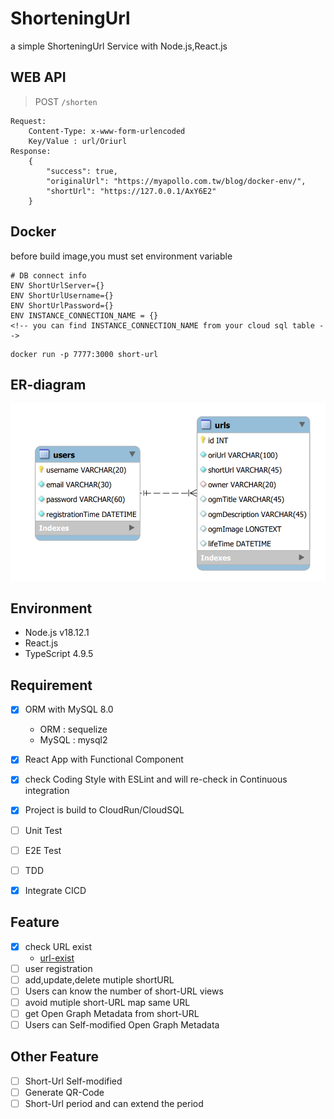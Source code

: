 # ShorteningUrl
a simple ShorteningUrl Service with Node.js,React.js
## WEB API
> POST `/shorten`

    Request:
        Content-Type: x-www-form-urlencoded
        Key/Value : url/Oriurl
    Response:
        {
            "success": true,
            "originalUrl": "https://myapollo.com.tw/blog/docker-env/",
            "shortUrl": "https://127.0.0.1/AxY6E2"
        }



## Docker
before build image,you must set environment variable
```
# DB connect info
ENV ShortUrlServer={}
ENV ShortUrlUsername={}
ENV ShortUrlPassword={}
ENV INSTANCE_CONNECTION_NAME = {}
<!-- you can find INSTANCE_CONNECTION_NAME from your cloud sql table -->
```

```
docker run -p 7777:3000 short-url
```

## ER-diagram
![](https://github.com/kaizziizg/ShorteningUrl/blob/main/public/images/ERdiagram.png?raw=true)

## Environment
* Node.js v18.12.1
* React.js 
* TypeScript 4.9.5

## Requirement
- [x] ORM with MySQL 8.0
    * ORM : sequelize
    * MySQL : mysql2
- [x] React App with Functional Component
- [x] check Coding Style with ESLint and will re-check in Continuous integration
- [x] Project is build to CloudRun/CloudSQL

- [ ] Unit Test
- [ ] E2E Test
- [ ] TDD
- [x] Integrate CICD

## Feature
- [x] check URL exist
    * [url-exist](https://www.npmjs.com/package/url-exist)
- [ ] user registration
- [ ] add,update,delete mutiple shortURL
- [ ] Users can know the number of short-URL views
- [ ] avoid mutiple short-URL map same URL
- [ ] get Open Graph Metadata from short-URL
- [ ] Users can Self-modified Open Graph Metadata

## Other Feature
- [ ] Short-Url Self-modified
- [ ] Generate QR-Code
- [ ] Short-Url period and can extend the period

